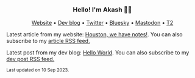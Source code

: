 <h3 align="center">Hello! I'm Akash 👋🏽</h3>
<p align="center">
						<a href="https://akashgoswami.com/" rel="me">Website</a> •
						<a href="https://akashgoswami.dev/" rel="me">Dev blog</a> •
						<a href="https://twitter.com/akashgoswami_" rel="me">Twitter</a> •
						<a href="https://bsky.app/profile/akashgoswami.com" rel="me">Bluesky</a> •
						<a href="https://hachyderm.io/@akashgoswami" rel="me">Mastodon</a> •
						<a href="https://t2.social/akash" rel="me">T2</a>
  					</p>
<p>Latest article from my website: <a href="https://akashgoswami.com/articles/adding-notes/">Houston, we have notes!</a>. You can also subscribe to my <a href="https://akashgoswami.com/articles/index.xml">article RSS feed.</a></p>
<p>Latest post from my dev blog: <a href="https://akashgoswami.dev/posts/hello-world/">Hello World</a>. You can also subscribe to my <a href="https://akashgoswami.dev/posts/index.xml">dev post RSS feed.</a></p>

<sub>Last updated on 10 Sep 2023.<sub>